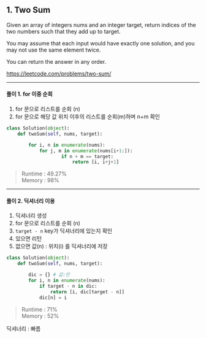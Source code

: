 ## 1. Two Sum

Given an array of integers nums and an integer target, return indices of the two numbers such that they add up to target.

You may assume that each input would have exactly one solution, and you may not use the same element twice.

You can return the answer in any order.

https://leetcode.com/problems/two-sum/

---

#### 풀이 1. for 이중 순회
1. for 문으로 리스트를 순회 (n)
2. for 문으로 해당 값 위치 이후의 리스트를 순회(m)하며 n+m 확인

```python
class Solution(object):
    def twoSum(self, nums, target):

        for i, n in enumerate(nums):
            for j, m in enumerate(nums[i+1:]):
                    if n + m == target:
                        return [i, i+j+1] 
```

> Runtime : 49.27%  
Memory : 98%

---

#### 풀이 2. 딕셔너리 이용
1. 딕셔너리 생성
2. for 문으로 리스트를 순회 (n)
3. `target - n` key가 딕셔너리에 있는지 확인
4. 있으면 리턴
5. 없으면 값(n) : 위치(i) 를 딕셔너리에 저장

```python
class Solution(object):
    def twoSum(self, nums, target):

        dic = {} # 값:인
        for i, n in enumerate(nums):
            if target - n in dic:
                return [i, dic[target - n]]  
            dic[n] = i
```

> Runtime : 71%  
Memory : 52%

딕셔너리 : 빠름
